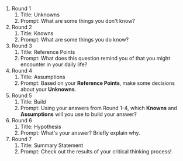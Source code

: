 
1. Round 1
    1. Title: Unknowns
    1. Prompt: What are some things you don't know?
1. Round 2
    1. Title: Knowns
    1. Prompt: What are some things you do know?
1. Round 3
    1. Title: Reference Points
    1. Prompt: What does this question remind you of that you might encounter in your daily life?
1. Round 4
    1. Title: Assumptions
    1. Prompt: Based on your __Reference Points__, make some decisions about your __Unknowns__.
1. Round 5
    1. Title: Build
    1. Prompt: Using your answers from Round 1-4, which __Knowns__ and __Assumptions__ will you use to build your answer?
1. Round 6
    1. Title: Hypothesis
    1. Prompt: What's your answer?  Briefly explain why.
1. Round 7
    1. Title: Summary Statement
    1. Prompt: Check out the results of your critical thinking process!
